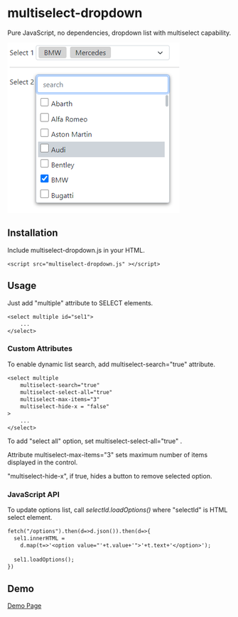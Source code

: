# multiselect-dropdown
Pure JavaScript, no dependencies, dropdown list with multiselect capability.

![Sample screenshot](demo.png)
## Installation

Include multiselect-dropdown.js in your HTML.

    <script src="multiselect-dropdown.js" ></script>

## Usage

Just add "multiple" attribute to SELECT elements.
    
    <select multiple id="sel1"> 
        ... 
    </select>

### Custom Attributes

To enable dynamic list search, add multiselect-search="true" attribute.

    <select multiple 
        multiselect-search="true" 
        multiselect-select-all="true" 
        multiselect-max-items="3"
        multiselect-hide-x = "false"
    >
        ... 
    </select>

To add "select all" option, set multiselect-select-all="true" .

Attribute multiselect-max-items="3" sets maximum number of items displayed in the control.

"multiselect-hide-x", if true, hides a button to remove selected option.

### JavaScript API

To update options list, call *selectId.loadOptions()* where "selectId" is HTML select element.

    fetch("/options").then(d=>d.json()).then(d=>{
      sel1.innerHTML = 
        d.map(t=>'<option value="'+t.value+'">'+t.text+'</option>');

      sel1.loadOptions();
    })

## Demo

[Demo Page](https://admirhodzic.github.io/multiselect-dropdown/demo.html)
